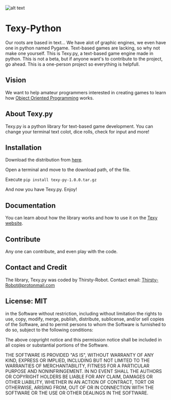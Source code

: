 ![alt text](https://github.com/Thirsty-Robot/Texy.py-Game-Engine/blob/master/Logo.png "Logo")
# Texy-Python
Our roots are based in text... We have alot of graphic engines, we even have one in python named Pygame. Text-based games are lacking, so why not make one yourself. This is Texy.py, a text-based game engine made in python. This is not a beta, but if anyone want's to contribute to the project, go ahead. This is a one-person project so everything is helpfull.

## Vision
We want to help amateur programmers interested in creating games to learn how [Object Oriented Programming](https://en.wikipedia.org/wiki/Object-oriented_programming) works.

## About Texy.py
Texy.py is a python library for text-based game development. You can change your terminal text colot, dice rolls, check for input and more!

## Installation
Download the distribution from [here](https://test-files.pythonhosted.org/packages/68/34/26018f75aedc3ac6c802c5fbbaf41b8bc0b89f6d6be6cd7a32c279192265/texy-py-1.0.0.tar.gz).

Open a terminal and move to the download path, of the file.

Execute `pip install texy-py-1.0.0.tar.gz`

And now you have Texy.py. Enjoy!

## Documentation
You can learn about how the library works and how to use it on the [Texy website]().

## Contribute
Any one can contribute, and even play with the code.

## Contact and Credit
The library, Texy.py was coded by Thirsty-Robot.
Contact email: Thirsty-Robot@protonmail.com

## License: MIT

in the Software without restriction, including without limitation the rights
to use, copy, modify, merge, publish, distribute, sublicense, and/or sell
copies of the Software, and to permit persons to whom the Software is
furnished to do so, subject to the following conditions:

The above copyright notice and this permission notice shall be included in all
copies or substantial portions of the Software.

THE SOFTWARE IS PROVIDED "AS IS", WITHOUT WARRANTY OF ANY KIND, EXPRESS OR
IMPLIED, INCLUDING BUT NOT LIMITED TO THE WARRANTIES OF MERCHANTABILITY,
FITNESS FOR A PARTICULAR PURPOSE AND NONINFRINGEMENT. IN NO EVENT SHALL THE
AUTHORS OR COPYRIGHT HOLDERS BE LIABLE FOR ANY CLAIM, DAMAGES OR OTHER
LIABILITY, WHETHER IN AN ACTION OF CONTRACT, TORT OR OTHERWISE, ARISING FROM,
OUT OF OR IN CONNECTION WITH THE SOFTWARE OR THE USE OR OTHER DEALINGS IN THE
SOFTWARE.
